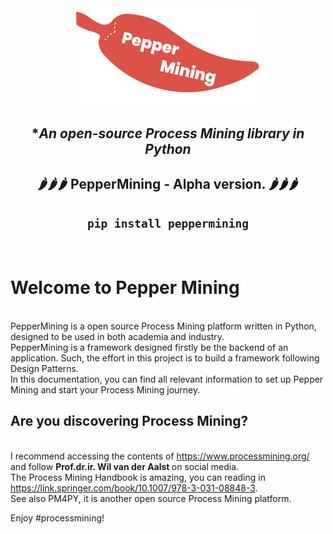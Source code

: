 <div align="center">

<img src="docs/images/logo.png" alt="drawing" width="300"/>

## **An open-source Process Mining library in Python*
## 🌶🌶🌶 **PepperMining - Alpha version. 🌶🌶🌶**
## `pip install peppermining` </br>
</br>

<div align="left">

  # Welcome to Pepper Mining

<br>PepperMining is a open source Process Mining platform written in Python, designed to be used in both academia and industry.
<br>PepperMining is a framework designed firstly be the backend of an application. Such, the effort in this project is to build a framework following Design Patterns.
<br>In this documentation, you can find all relevant information to set up Pepper Mining and start your Process Mining journey.

## Are you discovering Process Mining?
<br>I recommend accessing the contents of https://www.processmining.org/ and follow <b>Prof.dr.ir. Wil van der Aalst </b> on social media.
<br>The Process Mining Handbook is amazing, you can reading in https://link.springer.com/book/10.1007/978-3-031-08848-3.
<br>See also PM4PY, it is another open source Process Mining platform.


Enjoy #processmining!
